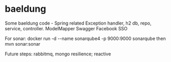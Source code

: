 # baeldung
Some baeldung code - Spring related
Exception handler, h2 db, repo, service, controller. 
ModelMapper
Swagger 
Facebook SSO 

For sonar: 
 docker run -d --name sonarqube4 -p 9000:9000 sonarqube
 then mvn sonar:sonar


Future steps: 
rabbitmq, 
mongo 
resilience; 
reactive
